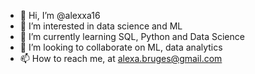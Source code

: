 - 👋 Hi, I’m @alexxa16
- 👀 I’m interested in data science and ML
- 🌱 I’m currently learning SQL, Python and Data Science
- 💞️ I’m looking to collaborate on ML, data analytics
- 📫 How to reach me, at alexa.bruges@gmail.com

<!---
alexxa16/alexxa16 is a ✨ special ✨ repository because its `README.md` (this file) appears on your GitHub profile.
You can click the Preview link to take a look at your changes.
--->
